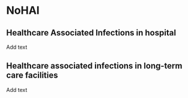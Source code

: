 # NoHAI


## Healthcare Associated Infections in hospital

Add text

## Healthcare associated infections in long-term care facilities

Add text